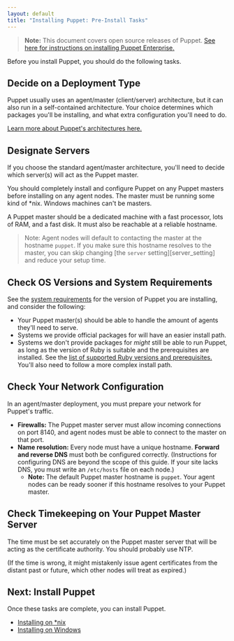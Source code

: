 ```yaml
---
layout: default
title: "Installing Puppet: Pre-Install Tasks"
---
```


[peinstall]: /pe/latest/install_basic.html
[sysreqs]: /puppet/4.1/reference/system_requirements.html
[ruby]: /puppet/4.1/reference/system_requirements.html#basic-requirements
[architecture]: /puppet/latest/reference/architecture.html

> **Note:** This document covers open source releases of Puppet. [See here for instructions on installing Puppet Enterprise.][peinstall]

Before you install Puppet, you should do the following tasks.

## Decide on a Deployment Type

Puppet usually uses an agent/master (client/server) architecture, but it can also run in a self-contained architecture. Your choice determines which packages you'll be installing, and what extra configuration you'll need to do.

[Learn more about Puppet's architectures here.][architecture]

## Designate Servers

If you choose the standard agent/master architecture, you'll need to decide which server(s) will act as the Puppet master.

You should completely install and configure Puppet on any Puppet masters before installing on any agent nodes. The master must be running some kind of \*nix. Windows machines can't be masters.

A Puppet master should be a dedicated machine with a fast processor, lots of RAM, and a fast disk. It must also be reachable at a reliable hostname.

> Note: Agent nodes will default to contacting the master at the hostname `puppet`. If you make sure this hostname resolves to the master, you can skip changing [the `server` setting][server_setting] and reduce your setup time.


## Check OS Versions and System Requirements

See the [system requirements](system_requirements.html) for the version of Puppet you are installing, and consider the following:

* Your Puppet master(s) should be able to handle the amount of agents they'll need to serve.
* Systems we provide official packages for will have an easier install path.
* Systems we don't provide packages for _might_ still be able to run Puppet, as long as the version of Ruby is suitable and the prerequisites are installed. See the [list of supported Ruby versions and prerequisites.][ruby] You'll also need to follow a more complex install path.

## Check Your Network Configuration

In an agent/master deployment, you must prepare your network for Puppet's traffic.

* **Firewalls:** The Puppet master server must allow incoming connections on port 8140, and agent nodes must be able to connect to the master on that port.
* **Name resolution:** Every node must have a unique hostname. **Forward and reverse DNS** must both be configured correctly. (Instructions for configuring DNS are beyond the scope of this guide. If your site lacks DNS, you must write an `/etc/hosts` file on each node.)
    * **Note:** The default Puppet master hostname is `puppet`. Your agent nodes can be ready sooner if this hostname resolves to your Puppet master.

## Check Timekeeping on Your Puppet Master Server

The time must be set accurately on the Puppet master server that will be acting as the certificate authority. You should probably use NTP.

(If the time is wrong, it might mistakenly issue agent certificates from the distant past or future, which other nodes will treat as expired.)

## Next: Install Puppet

Once these tasks are complete, you can install Puppet.

* [Installing on *nix](./install_linux.html)
* [Installing on Windows](./install_windows.html)
